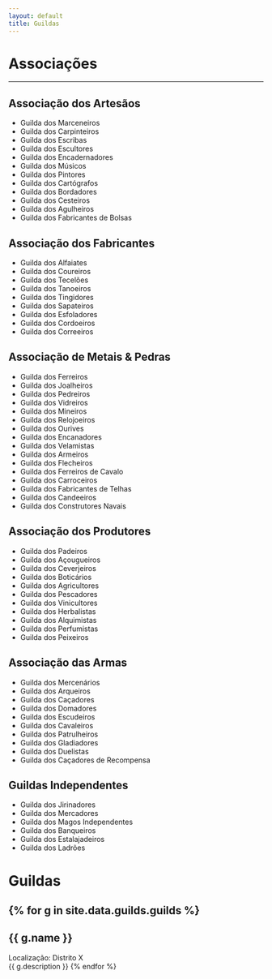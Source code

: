 ```yaml
---
layout: default
title: Guildas
---
```


# Associações
---
## Associação dos Artesãos

<div class="column-list" markdown="1">

* Guilda dos Marceneiros
* Guilda dos Carpinteiros
* Guilda dos Escribas
* Guilda dos Escultores
* Guilda dos Encadernadores
* Guilda dos Músicos
* Guilda dos Pintores
* Guilda dos Cartógrafos
* Guilda dos Bordadores
* Guilda dos Cesteiros
* Guilda dos Agulheiros
* Guilda dos Fabricantes de Bolsas

</div>

## Associação dos Fabricantes

<div class="column-list" markdown="1">

* Guilda dos Alfaiates
* Guilda dos Coureiros
* Guilda dos Tecelões
* Guilda dos Tanoeiros
* Guilda dos Tingidores
* Guilda dos Sapateiros
* Guilda dos Esfoladores
* Guilda dos Cordoeiros
* Guilda dos Correeiros

</div>

## Associação de Metais & Pedras

<div class="column-list" markdown="1">

* Guilda dos Ferreiros
* Guilda dos Joalheiros
* Guilda dos Pedreiros
* Guilda dos Vidreiros
* Guilda dos Mineiros
* Guilda dos Relojoeiros
* Guilda dos Ourives
* Guilda dos Encanadores
* Guilda dos Velamistas
* Guilda dos Armeiros
* Guilda dos Flecheiros
* Guilda dos Ferreiros de Cavalo
* Guilda dos Carroceiros
* Guilda dos Fabricantes de Telhas
* Guilda dos Candeeiros
* Guilda dos Construtores Navais

</div>

## Associação dos Produtores

<div class="column-list" markdown="1">

* Guilda dos Padeiros
* Guilda dos Açougueiros
* Guilda dos Ceverjeiros
* Guilda dos Boticários
* Guilda dos Agricultores
* Guilda dos Pescadores
* Guilda dos Vinicultores
* Guilda dos Herbalistas
* Guilda dos Alquimistas
* Guilda dos Perfumistas
* Guilda dos Peixeiros

</div>

## Associação das Armas

<div class="column-list" markdown="1">

* Guilda dos Mercenários
* Guilda dos Arqueiros
* Guilda dos Caçadores
* Guilda dos Domadores
* Guilda dos Escudeiros
* Guilda dos Cavaleiros
* Guilda dos Patrulheiros
* Guilda dos Gladiadores
* Guilda dos Duelistas
* Guilda dos Caçadores de Recompensa

</div>

## Guildas Independentes

<div class="column-list" markdown="1">

* Guilda dos Jirinadores
* Guilda dos Mercadores
* Guilda dos Magos Independentes
* Guilda dos Banqueiros
* Guilda dos Estalajadeiros
* Guilda dos Ladrões

</div>

# Guildas

{% for g in site.data.guilds.guilds %}
---



## {{ g.name }}
<aside>Localização: Distrito X</aside>
{{ g.description }}
{% endfor %}
